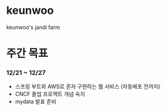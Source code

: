 # keunwoo
keunwoo's jandi farm


# 주간 목표

### 12/21 ~ 12/27 

- 스프링 부트와 AWS로 혼자 구현하는 웹 서비스 (자동배포 전까지)
- CNCF 졸업 프로젝트 개념 숙지
- mydata 발표 준비
